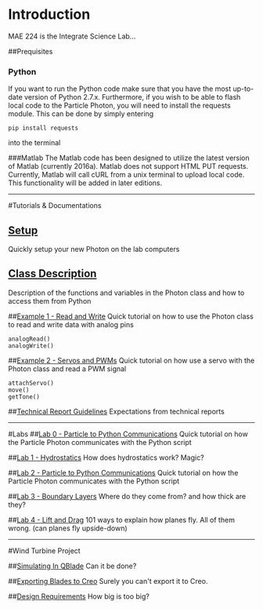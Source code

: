 # Introduction
MAE 224 is the Integrate Science Lab...

##Prequisites

### Python
If you want to run the Python code make sure that you have the most up-to-date version of Python 2.7.x.
Furthermore, if you wish to be able to flash local code to the Particle Photon, you will need to install the requests module.
This can be done by simply entering

```
pip install requests
```
into the terminal

###Matlab
The Matlab code has been designed to utilize the latest version of Matlab (currently 2016a). Matlab does not support HTML PUT requests. Currently, Matlab will call cURL from a unix terminal to upload local code. This functionality will be added in later editions.  
***
#Tutorials & Documentations
## [Setup  ](https://github.com/mkfu/MAE224/wiki/A-Quick-Setup-of-Particle-Photon)  
Quickly setup your new Photon on the lab computers

## [Class Description](https://github.com/mkfu/MAE224/wiki/Class-Description-:-Functions-and-Variables)
Description of the functions and variables in the Photon class and how to access them from Python

##[Example 1 - Read and Write](https://github.com/mkfu/MAE224/wiki/Example-1-:-Read-and-Write-Pins)
Quick tutorial on how to use the Photon class to read and write data with analog pins

```
analogRead()
analogWrite()
```

##[Example 2 - Servos and PWMs](https://github.com/mkfu/MAE224/wiki/Example-2-:-Servos-and-PWMs)
Quick tutorial on how use a servo with the Photon class and read a PWM signal 

```
attachServo()
move()
getTone()
```

##[Technical Report Guidelines](https://github.com/mkfu/MAE224/wiki/Technical-Report-Guidelines)
Expectations from technical reports
***
#Labs
##[Lab 0 - Particle to Python Communications](https://github.com/mkfu/MAE224/wiki/Lab-0:-Python-to-Particle-Communication)
Quick tutorial on how the Particle Photon communicates with the Python script

##[Lab 1 - Hydrostatics](https://github.com/mkfu/MAE224/wiki/Lab-1:--Hydrostatics)
How does hydrostatics work? Magic?

##[Lab 2 - Particle to Python Communications](https://github.com/mkfu/MAE224/wiki/Lab-0:-Python-to-Particle-Communication)
Quick tutorial on how the Particle Photon communicates with the Python script

##[Lab 3 - Boundary Layers](https://github.com/mkfu/MAE224/wiki/Lab-3:-Boundary-Layers)
Where do they come from? and how thick are they?

##[Lab 4 - Lift and Drag](https://github.com/mkfu/MAE224/wiki/Lab-4:-Lift-and-Drag)
101 ways to explain how planes fly. All of them wrong. (can planes fly upside-down)

***
#Wind Turbine Project

##[Simulating In QBlade](https://github.com/mkfu/MAE224/wiki/Simulating-Wind-Turbine-Rotors-using-Qblade)
Can it be done?

##[Exporting Blades to Creo](https://github.com/mkfu/MAE224/wiki/Wind-Turbine-Creo-Export-Tutorial)
Surely you can't export it to Creo.

##[Design Requirements](https://github.com/mkfu/MAE224/wiki/Wind-Turbine-Design)
How big is too big?